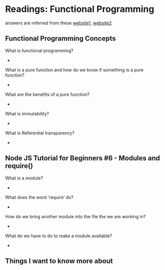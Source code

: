 # Readings: Functional Programming

answers are referred from these [website1](https://medium.com/the-renaissance-developer/concepts-of-functional-programming-in-javascript-6bc84220d2aa), [website2](https://www.youtube.com/watch?v=xHLd36QoS4k)

## Functional Programming Concepts

What is functional programming?

-

What is a pure function and how do we know if something is a pure function?

-

What are the benefits of a pure function?

-

What is immutability?

-

What is Referential transparency?

-

## Node JS Tutorial for Beginners #6 - Modules and require()

What is a module?

-

What does the word ‘require’ do?

-

How do we bring another module into the file the we are working in?

-

What do we have to do to make a module available?

-

## Things I want to know more about